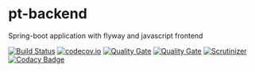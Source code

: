 # pt-backend
Spring-boot application with flyway and javascript frontend

[![Build Status](https://secure.travis-ci.org/javadev/pt-backend.svg)](https://travis-ci.org/javadev/pt-backend)
[![codecov.io](http://codecov.io/github/javadev/pt-backend/coverage.svg?branch=master)](http://codecov.io/github/javadev/pt-backend?branch=master)
[![Quality Gate](https://sonarcloud.io/api/project_badges/measure?project=javadev_pt-backend&metric=alert_status)](https://sonarcloud.io/dashboard/index/javadev_pt-backend)
[![Quality Gate](https://sonarcloud.io/api/project_badges/measure?project=javadev_pt-backend&metric=sqale_rating)](https://sonarcloud.io/dashboard/index/javadev_pt-backend)
[![Scrutinizer](https://img.shields.io/scrutinizer/g/javadev/pt-backend.svg)](https://scrutinizer-ci.com/g/javadev/pt-backend/)
[![Codacy Badge](https://api.codacy.com/project/badge/Grade/84072453398542b2b76f9349048dcd5c)](https://www.codacy.com/app/javadev75/pt-backend?utm_source=github.com&amp;utm_medium=referral&amp;utm_content=javadev/pt-backend&amp;utm_campaign=Badge_Grade)

